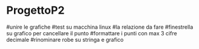 # ProgettoP2
#unire le grafiche
#test su macchina linux
#la relazione da fare
#finestrella su grafico per cancellare il punto
#formattare i punti con max 3 cifre decimale
#rinominare robe su stringa e grafico

